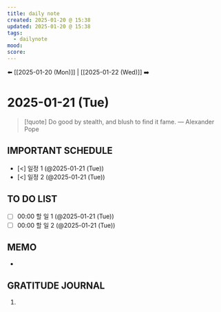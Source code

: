 ```yaml
---
title: daily note
created: 2025-01-20 @ 15:38
updated: 2025-01-20 @ 15:38
tags:
  - dailynote
mood: 
score:
---
```


⬅️  [[2025-01-20 (Mon)]] | [[2025-01-22 (Wed)]]  ➡️
# 2025-01-21 (Tue)
> [!quote] Do good by stealth, and blush to find it fame.
> — Alexander Pope

## IMPORTANT SCHEDULE
- [<] 일정 1 (@2025-01-21 (Tue))
- [<] 일정 2 (@2025-01-21 (Tue))

## TO DO LIST
- [ ] 00:00 할 일 1 (@2025-01-21 (Tue))
- [ ] 00:00 할 일 2 (@2025-01-21 (Tue))

## MEMO
- 

## GRATITUDE JOURNAL
1. 